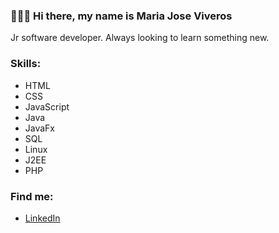 ### 🙋🏻‍♀️ Hi there, my name is Maria Jose Viveros

Jr software developer. Always looking to learn something new.

### Skills:
- HTML
- CSS
- JavaScript
- Java
- JavaFx
- SQL
- Linux
- J2EE
- PHP

### Find me:
- [LinkedIn](https://www.linkedin.com/in/mariaviveros/)

<!--
**MariaViveros/MariaViveros** is a ✨ _special_ ✨ repository because its `README.md` (this file) appears on your GitHub profile.

Here are some ideas to get you started:

- 🔭 I’m currently working on ...
- 🌱 I’m currently learning ...
- 👯 I’m looking to collaborate on ...
- 🤔 I’m looking for help with ...
- 💬 Ask me about ...
- 📫 How to reach me: ...
- 😄 Pronouns: ...
- ⚡ Fun fact: ...
-->
